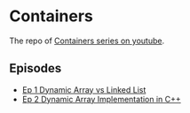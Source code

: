 # Containers
The repo of [Containers series on youtube](https://www.youtube.com/playlist?list=PL5Lk2LPoiyAI21umb34se0aOVNDLv2cOT).
## Episodes
* [Ep 1 Dynamic Array vs Linked List](https://youtu.be/VtyqbdCjagQ)
* [Ep 2 Dynamic Array Implementation in C++](https://youtu.be/3xMa1PL-yWg)